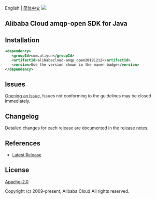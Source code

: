 English | [简体中文](README-CN.md)
![](https://aliyunsdk-pages.alicdn.com/icons/AlibabaCloud.svg)

## Alibaba Cloud amqp-open SDK for Java

## Installation

```xml
<dependency>
   <groupId>com.aliyun</groupId>
   <artifactId>alibabacloud-amqp_open20191212</artifactId>
   <version>Use the version shown in the maven badge</version>
</dependency>
```

## Issues
[Opening an Issue](https://github.com/aliyun/alibabacloud-java-async-sdk/issues/new), Issues not conforming to the guidelines may be closed immediately.

## Changelog
Detailed changes for each release are documented in the [release notes](./ChangeLog.txt).

## References
* [Latest Release](https://github.com/aliyun/alibabacloud-async-java-sdk/)

## License
[Apache-2.0](http://www.apache.org/licenses/LICENSE-2.0)

Copyright (c) 2009-present, Alibaba Cloud All rights reserved.